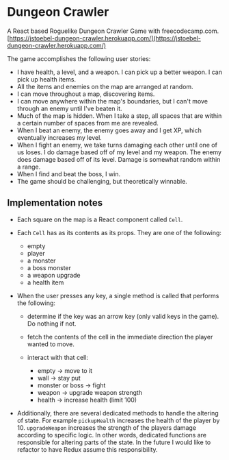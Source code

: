 # Dungeon Crawler
A React based Roguelike Dungeon Crawler Game with freecodecamp.com. [https://jstoebel-dungeon-crawler.herokuapp.com/](https://jstoebel-dungeon-crawler.herokuapp.com/)


The game accomplishes the following user stories:

 - I have health, a level, and a weapon. I can pick up a better weapon. I can pick up health items.
 - All the items and enemies on the map are arranged at random.
 - I can move throughout a map, discovering items.
 - I can move anywhere within the map's boundaries, but I can't move through an enemy until I've beaten it.
 - Much of the map is hidden. When I take a step, all spaces that are within a certain number of spaces from me are revealed.
 - When I beat an enemy, the enemy goes away and I get XP, which eventually increases my level.
 - When I fight an enemy, we take turns damaging each other until one of us loses. I do damage based off of my level and my weapon. The enemy does damage based off of its level. Damage is somewhat random within a range.
 - When I find and beat the boss, I win.
 - The game should be challenging, but theoretically winnable.

## Implementation notes

 - Each square on the map is a React component called `Cell`.
 - Each `Cell` has as its contents as its props. They are one of the following:
    - empty
    - player
    - a monster
    - a boss monster
    - a weapon upgrade
    - a health item
 - When the user presses any key, a single method is called that performs the following:
    - determine if the key was an arrow key (only valid keys in the game). Do nothing if not.
    - fetch the contents of the cell in the immediate direction the player wanted to move.
    - interact with that cell:

      - empty -> move to it
      - wall -> stay put
      - monster or boss -> fight
      - weapon -> upgrade weapon strength
      - health -> increase health (limit 100)

  - Additionally, there are several dedicated methods to handle the altering of state. For example `pickupHealth` increases the health of the player by 10. `upgradeWeapon` increases the strength of the players damage according to specific logic. In other words, dedicated functions are responsible for altering parts of the state. In the future I would like to refactor to have Redux assume this responsibility.

